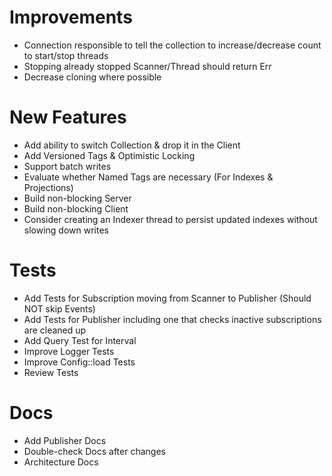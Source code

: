 # Improvements

- Connection responsible to tell the collection to increase/decrease count to start/stop threads
- Stopping already stopped Scanner/Thread should return Err
- Decrease cloning where possible

# New Features

- Add ability to switch Collection & drop it in the Client
- Add Versioned Tags & Optimistic Locking
- Support batch writes
- Evaluate whether Named Tags are necessary (For Indexes & Projections)
- Build non-blocking Server
- Build non-blocking Client
- Consider creating an Indexer thread to persist updated indexes without slowing down writes

# Tests

- Add Tests for Subscription moving from Scanner to Publisher (Should NOT skip Events)
- Add Tests for Publisher including one that checks inactive subscriptions are cleaned up
- Add Query Test for Interval
- Improve Logger Tests
- Improve Config::load Tests
- Review Tests

# Docs

- Add Publisher Docs
- Double-check Docs after changes
- Architecture Docs